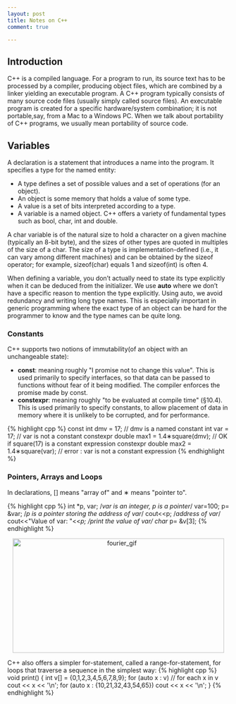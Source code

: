 ```yaml
---
layout: post
title: Notes on C++
comment: true

---
```


## Introduction 

C++ is a compiled language. For a program to run, its source text has to be processed by a compiler, producing object files, which are combined by a linker yielding an executable program. A C++ program typically consists of many source code files (usually simply called source files). An executable program is created for a specific hardware/system combination; it is not portable,say, from a Mac to a Windows PC. When we talk about portability of C++ programs, we usually mean portability of source code.

## Variables

A declaration is a statement that introduces a name into the program. It specifies a type for the
named entity:
- A type defines a set of possible values and a set of operations (for an object).
- An object is some memory that holds a value of some type.
- A value is a set of bits interpreted according to a type.
- A variable is a named object.
C++ offers a variety of fundamental types such as bool, char, int and double.

A char variable is of the natural size to hold a character on a given machine (typically an 8-bit byte), and the sizes of other types are quoted in multiples of the size of a char. The size of a type is implementation-defined (i.e., it can vary among different machines) and can be obtained by the sizeof operator; for example, sizeof(char) equals 1 and sizeof(int) is often 4.

When defining a variable, you don’t actually need to state its type explicitly when it can be deduced from the initializer. We use **auto** where we don’t have a specific reason to mention the type explicitly. Using auto, we avoid redundancy and writing long type names. This is especially important in generic programming where the exact type of an object can be hard for the programmer to know and the type names can be quite long.

### Constants
C++ supports two notions of immutability(of an object with an unchangeable state):
- **const**: meaning roughly "I promise not to change this value". This is used primarily to specify interfaces, so that data can be passed to functions without fear of it being modified. The compiler enforces the promise made by const.
- **constexpr**: meaning roughly "to be evaluated at compile time" (§10.4). This is used primarily to specify constants, to allow placement of data in memory where it is unlikely to be corrupted, and for performance.

{% highlight cpp %}
const int dmv = 17; // dmv is a named constant
int var = 17; // var is not a constant
constexpr double max1 = 1.4∗square(dmv); // OK if square(17) is a constant expression
constexpr double max2 = 1.4∗square(var); // error : var is not a constant expression
{% endhighlight %}

### Pointers, Arrays and Loops
In declarations, [] means "array of" and ∗ means "pointer to".

{% highlight cpp %}
int *p, var; /*var is an integer, p is a pointer*/
var=100;
p= &var; /*p is a pointer storing the address of var*/
cout<<p; /*address of var*/
cout<<"Value of var: "<<*p; /*print the value of var*/
char* p= &v[3];
{% endhighlight %}

<p align="center"> 
<img src="/blog/assets/array_ptr.png" width="480" height="260" alt="fourier_gif">
</p> 
C++ also offers a simpler for-statement, called a range-for-statement, for loops that traverse a sequence in the simplest way:
{% highlight cpp %}
void print()
{
int v[] = {0,1,2,3,4,5,6,7,8,9};
for (auto x : v) // for each x in v
cout << x << '\n';
for (auto x : {10,21,32,43,54,65})
cout << x << '\n';
}
{% endhighlight %}
